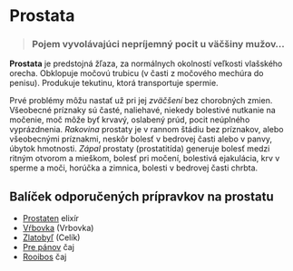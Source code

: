 Prostata
========


> ### Pojem vyvolávajúci nepríjemný pocit u väčšiny mužov…
> 
> 

**Prostata** je predstojná žľaza, za normálnych okolností veľkosti vlašského
orecha. Obklopuje močovú trubicu (v časti z močového mechúra do penisu).
Produkuje tekutinu, ktorá transportuje spermie.

Prvé problémy môžu nastať už pri jej *zväčšení* bez chorobných zmien. Všeobecné
príznaky sú časté, naliehavé, niekedy bolestivé nutkanie na močenie, moč môže
byť krvavý, oslabený prúd, pocit neúplného vyprázdnenia.   *Rakovina* prostaty
je v rannom štádiu bez príznakov, alebo všeobecnými príznakmi, neskôr bolesť v
bedrovej časti alebo v panvy, úbytok hmotnosti.   *Zápal* prostaty
(prostatitída) generuje bolesť medzi ritným otvorom a mieškom, bolesť pri
močení, bolestivá ejakulácia, krv v sperme a moči, horúčka a zimnica, bolesti v
bedrovej časti chrbta.

Balíček odporučených prípravkov na prostatu
-------------------------------------------

* [Prostaten](../elixiry/prostaten) elixír
* [Vŕbovka](../tinktury/vrbovka) (Vrbovka)
* [Zlatobyľ](../tinktury/zlatobyl) (Celík)
* [Pre pánov](../caje/pre-panov) čaj
* [Rooibos](../caje/rooibos) čaj
